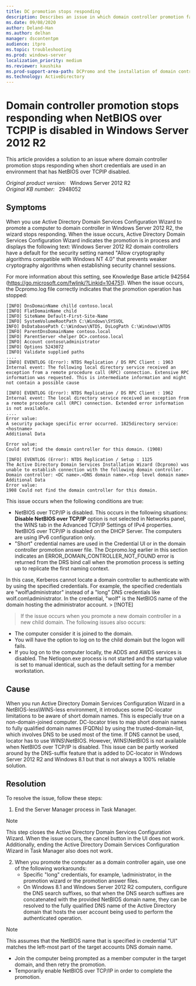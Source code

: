 ```yaml
---
title: DC promotion stops responding
description: Describes an issue in which domain controller promotion fails. This issue occurs when short credentials are used in an environment that has NetBIOS over TCPIP disabled.
ms.date: 09/08/2020
author: Deland-Han
ms.author: delhan
manager: dscontentpm
audience: itpro
ms.topic: troubleshooting
ms.prod: windows-server
localization_priority: medium
ms.reviewer: kaushika
ms.prod-support-area-path: DCPromo and the installation of domain controllers
ms.technology: ActiveDirectory
---
```

# Domain controller promotion stops responding when NetBIOS over TCPIP is disabled in Windows Server 2012 R2

This article provides a solution to an issue where domain controller promotion stops responding when short credentials are used in an environment that has NetBIOS over TCPIP disabled.

_Original product version:_ &nbsp; Windows Server 2012 R2  
_Original KB number:_ &nbsp; 2948052

## Symptoms

When you use Active Directory Domain Services Configuration Wizard to promote a computer to domain controller in Windows Server 2012 R2, the wizard stops responding. When the issue occurs, Active Directory Domain Services Configuration Wizard indicates the promotion is in process and displays the following text: Windows Server 2012 R2 domain controllers have a default for the security setting named "Allow cryptography algorithms compatible with Windows NT 4.0" that prevents weaker cryptography algorithms when establishing security channel sessions.

For more information about this setting, see Knowledge Base article 942564 (https://go.microsoft.com/fwlink/?Linkid=104751).
When the issue occurs, the Dcpromo.log file correctly indicates that the promotion operation has stopped:
```
[INFO] DnsDomainName chilld contoso.local
[INFO] FlatDomainName child
[INFO] SiteName Default-First-Site-Name
[INFO] SystemVolumeRootPath C:\Windows\SYSVOL
INFO] DsDatabasePath C:\Windows\NTDS, DsLogPath C:\Windows\NTDS
[INFO] ParentDnsDomainName contoso.local
[INFO] ParentServer <helper DC>.contoso.local
[INFO] Account contoso\administrator
[INFO] Options 5243072
[INFO] Validate supplied paths
....
[INFO] EVENTLOG (Error): NTDS Replication / DS RPC Client : 1963
Internal event: The following local directory service received an exception from a remote procedure call (RPC) connection. Extensive RPC information was requested. This is intermediate information and might not contain a possible cause

[INFO] EVENTLOG (Error): NTDS Replication / DS RPC Client : 1962
Internal event: The local directory service received an exception from a remote procedure call (RPC) connection. Extended error information is not available. 
....
Error value: 
A security package specific error occurred. 1825directory service: 
<hostname>
Additional Data

Error value: 
Could not find the domain controller for this domain. (1908)

[INFO] EVENTLOG (Error): NTDS Replication / Setup : 1125
The Active Directory Domain Services Installation Wizard (Dcpromo) was unable to establish connection with the following domain controller. 
Domain controller: <DC name>.<DNS domain name>.<top level domain name> 
Additional Data
Error value:
1908 Could not find the domain controller for this domain.
```

This issue occurs when the following conditions are true:
- NetBIOS over TCP/IP is disabled. This occurs in the following situations:
 **Disable NetBIOS over TCP/IP** option is not selected in Networks panel, the WINS tab in the Advanced TCP/IP Settings of IPv4 properties.
NetBIOS over TCP/IP is disabled on the DHCP Server.
The computers are using IPv6 configuration only.
- "Short" credential names are used in the Credential UI or in the domain controller promotion answer file.
The Dcpromo.log earlier in this section indicates an ERROR_DOMAIN_CONTROLLER_NOT_FOUND error is returned from the DRS bind call when the promotion process is setting up to replicate the first naming context.

In this case, Kerberos cannot locate a domain controller to authenticate with by using the specified credentials. For example, the specified credentials are "wolf\administrator" instead of a "long" DNS credentials like wolf.com\administrator. In the credential, "wolf" is the NetBIOS name of the domain hosting the administrator account. > [!NOTE]
> If the issue occurs when you promote a new domain controller in a new child domain. The following issues also occurs:
- The computer consider it is joined to the domain.
- You will have the option to log on to the child domain but the logon will fails.
- If you log on to the computer locally, the ADDS and AWDS services is disabled. The Netlogon.exe process is not started and the startup value is set to manual identical, such as the default setting for a member workstation.

## Cause

When you run Active Directory Domain Services Configuration Wizard in a NetBIOS-less\WINS-less environment, it introduces some DC-locator limitations to be aware of short domain names. This is especially true on a non-domain-joined computer. DC-locator tries to map short domain names to fully qualified domain names (FQDNs) by using the trusted-domain-list, which involves DNS to be used most of the time. If DNS cannot be used, locator has to use WINS\NetBIOS. However, WINS\NetBIOS is not available when NetBIOS over TCP/IP is disabled. This issue can be partly worked around by the DNS-suffix feature that is added to DC-locator in Windows Server 2012 R2 and Windows 8.1 but that is not always a 100% reliable solution.

## Resolution

To resolve the issue, follow these steps:
1. End the Server Manager process in Task Manager.
> [!NOTE]
> This step closes the Active Directory Domain Services Configuration Wizard. When the issue occurs, the cancel button in the UI does not work. Additionally, ending the Active Directory Domain Services Configuration Wizard in Task Manager also does not work.
2. When you promote the computer as a domain controller again, use one of the following workarounds:
   - Specific "long" credentials, for example, **<domain>** \administrator, in the promotion wizard or the promotion answer files.
   - On Windows 8.1 and Windows Server 2012 R2 computers, configure the DNS search suffixes, so that when the DNS search suffixes are concatenated with the provided NetBIOS domain name, they can be resolved to the fully qualified DNS name of the Active Directory domain that hosts the user account being used to perform the authenticated operation. 

> [!NOTE]
> This assumes that the NetBIOS name that is specified in credential "UI" matches the left-most part of the target accounts DNS domain name.
   - Join the computer being prompted as a member computer in the target domain, and then retry the promotion.
   - Temporarily enable NetBIOS over TCP/IP in order to complete the promotion.
